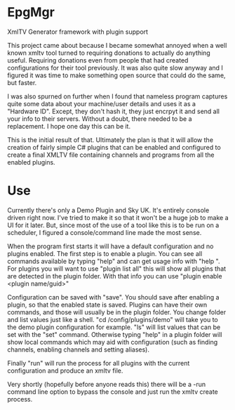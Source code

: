 # EpgMgr
XmlTV Generator framework with plugin support

This project came about because I became somewhat annoyed when a well known xmltv tool turned to requiring donations to actually do anything useful. Requiring donations even from people that had created configurations for their tool previously. It was also quite slow anyway and I figured it was time to make something open source that could do the same, but faster.

I was also spurned on further when I found that nameless program captures quite some data about your machine/user details and uses it as a "Hardware ID". Except, they don't hash it, they just encrpyt it and send all your info to their servers. Without a doubt, there needed to be a replacement. I hope one day this can be it.

This is the initial result of that. Ultimately the plan is that it will allow the creation of fairly simple C# plugins that can be enabled and configured to create a final XMLTV file containing channels and programs from all the enabled plugins.

# Use
Currently there's only a Demo Plugin and Sky UK. It's entirely console driven right now. I've tried to make it so that it won't be a huge job to make a UI for it later. But, since most of the use of a tool like this is to be run on a scheduler, I figured a console/command line made the most sense.

When the program first starts it will have a default configuration and no plugins enabled. The first step is to enable a plugin. You can see all commands available by typing "help" and can get usage info with "help <command>". For plugins you will want to use "plugin list all" this will show all plugins that are detected in the plugin folder. With that info you can use "plugin enable <plugin name/guid>"

Configuration can be saved with "save". You should save after enabling a plugin, so that the enabled state is saved. Plugins can have their own commands, and those will usually be in the plugin folder. You change folder and list values just like a shell. "cd /config/plugins/demo" will take you to the demo plugin configuration for example. "ls" will list values that can be set with the "set" command. Otherwise typing "help" in a plugin folder will show local commands which may aid with configuration (such as finding channels, enabling channels and setting aliases).

Finally "run" will run the process for all plugins with the current configuration and produce an xmltv file.

Very shortly (hopefully before anyone reads this) there will be a -run command line option to bypass the console and just run the xmltv create process.
